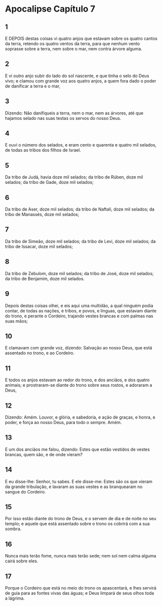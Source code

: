 # Apocalipse Capítulo 7

## 1
E DEPOIS destas coisas vi quatro anjos que estavam sobre os quatro cantos da terra, retendo os quatro ventos da terra, para que nenhum vento soprasse sobre a terra, nem sobre o mar, nem contra árvore alguma.

## 2
E vi outro anjo subir do lado do sol nascente, e que tinha o selo do Deus vivo; e clamou com grande voz aos quatro anjos, a quem fora dado o poder de danificar a terra e o mar,

## 3
Dizendo: Não danifiqueis a terra, nem o mar, nem as árvores, até que hajamos selado nas suas testas os servos do nosso Deus.

## 4
E ouvi o número dos selados, e eram cento e quarenta e quatro mil selados, de todas as tribos dos filhos de Israel.

## 5
Da tribo de Judá, havia doze mil selados; da tribo de Rúben, doze mil selados; da tribo de Gade, doze mil selados;

## 6
Da tribo de Aser, doze mil selados; da tribo de Naftali, doze mil selados; da tribo de Manassés, doze mil selados;

## 7
Da tribo de Simeão, doze mil selados; da tribo de Levi, doze mil selados; da tribo de Issacar, doze mil selados;

## 8
Da tribo de Zebulom, doze mil selados; da tribo de José, doze mil selados; da tribo de Benjamim, doze mil selados.

## 9
Depois destas coisas olhei, e eis aqui uma multidão, a qual ninguém podia contar, de todas as nações, e tribos, e povos, e línguas, que estavam diante do trono, e perante o Cordeiro, trajando vestes brancas e com palmas nas suas mãos;

## 10
E clamavam com grande voz, dizendo: Salvação ao nosso Deus, que está assentado no trono, e ao Cordeiro.

## 11
E todos os anjos estavam ao redor do trono, e dos anciãos, e dos quatro animais; e prostraram-se diante do trono sobre seus rostos, e adoraram a Deus,

## 12
Dizendo: Amém. Louvor, e glória, e sabedoria, e ação de graças, e honra, e poder, e força ao nosso Deus, para todo o sempre. Amém.

## 13
E um dos anciãos me falou, dizendo: Estes que estão vestidos de vestes brancas, quem são, e de onde vieram?

## 14
E eu disse-lhe: Senhor, tu sabes. E ele disse-me: Estes são os que vieram da grande tribulação, e lavaram as suas vestes e as branquearam no sangue do Cordeiro.

## 15
Por isso estão diante do trono de Deus, e o servem de dia e de noite no seu templo; e aquele que está assentado sobre o trono os cobrirá com a sua sombra.

## 16
Nunca mais terão fome, nunca mais terão sede; nem sol nem calma alguma cairá sobre eles.

## 17
Porque o Cordeiro que está no meio do trono os apascentará, e lhes servirá de guia para as fontes vivas das águas; e Deus limpará de seus olhos toda a lágrima.

